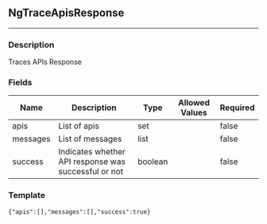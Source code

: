 ## NgTraceApisResponse
---
### Description
Traces APIs Response
### Fields
| Name | Description | Type | Allowed Values | Required |
| ---- | ----------- | ---- | -------------- | -------- |
| apis | List of apis | set |  | false |
| messages | List of messages | list |  | false |
| success | Indicates whether API response was successful or not | boolean |  | false |
### Template
```
{"apis":[],"messages":[],"success":true}
```
